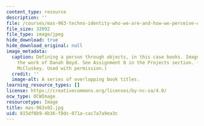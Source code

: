 ```yaml
---
content_type: resource
description: ''
file: /courses/mas-963-techno-identity-who-we-are-and-how-we-perceive-ourselves-and-others-spring-2002/815df0b94b36f8dc071acac7a7a9ea3c_mas-963s02.jpg
file_size: 32092
file_type: image/jpeg
hide_download: true
hide_download_original: null
image_metadata:
  caption: Defining a person through objects, in this case books. Image inspired by
    the work of Danah Boyd. See Assignment 8 in the Projects section. (Image by Keith
    McCluskey. Used with permission.)
  credit: ''
  image-alt: A series of overlapping book titles.
learning_resource_types: []
license: https://creativecommons.org/licenses/by-nc-sa/4.0/
ocw_type: OCWImage
resourcetype: Image
title: mas-963s02.jpg
uid: 815df0b9-4b36-f8dc-071a-cac7a7a9ea3c
---
```

